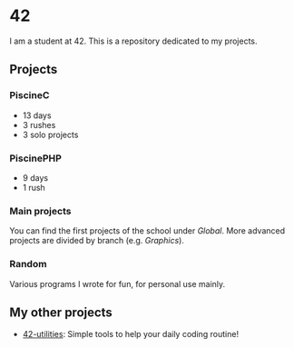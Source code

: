 # 42
I am a student at 42. This is a repository dedicated to my projects.

## Projects
### PiscineC
* 13 days
* 3 rushes
* 3 solo projects
### PiscinePHP
* 9 days
* 1 rush
### Main projects
You can find the first projects of the school under *Global*.
More advanced projects are divided by branch (e.g. *Graphics*).
### Random
Various programs I wrote for fun, for personal use mainly.

## My other projects
* [42-utilities](https://github.com/mathix420/42-utilities): Simple tools to help your daily coding routine!
